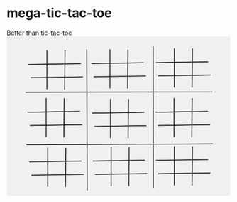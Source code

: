 # mega-tic-tac-toe
Better than tic-tac-toe
![mega-tic-tac-toe-board](https://github.com/rahulkhand/mega-tic-tac-toe/blob/main/mega-tic-tac-toe-board.png)
